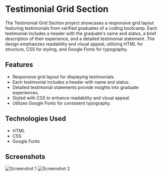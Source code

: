 # Testimonial Grid Section

The Testimonial Grid Section project showcases a responsive grid layout featuring testimonials from verified graduates of a coding bootcamp. Each testimonial includes a header with the graduate's name and status, a brief description of their experience, and a detailed testimonial statement. The design emphasizes readability and visual appeal, utilizing HTML for structure, CSS for styling, and Google Fonts for typography.

## Features

- Responsive grid layout for displaying testimonials.
- Each testimonial includes a header with name and status.
- Detailed testimonial statements provide insights into graduate experiences.
- Styled with CSS to enhance readability and visual appeal.
- Utilizes Google Fonts for consistent typography.

## Technologies Used

- HTML
- CSS
- Google Fonts

## Screenshots

![Screenshot 1](./screenshots/screenshot-1.png)
![Screenshot 2](./screenshots/screenshot-2.png)
